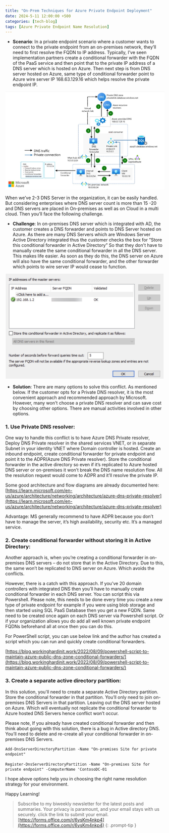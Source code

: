 ```yaml
---
title: "On-Prem Techniques for Azure Private Endpoint Deployment"
date: 2024-5-11 12:00:00 +500
categories: [tech-blog]
tags: [Azure Private Endpoint Name Resolution]
---
```


* **Scenario**: In a private endpoint scenario where a customer wants to connect to the private endpoint from an on-premises network, they’ll need to first resolve the FQDN to IP address. Typically, I’ve seen implementation partners create a conditional forwarder with the FQDN of the PaaS service and then point that to the private IP address of a DNS server which is hosted on Azure. Then next step is from DNS server hosted on Azure, same type of conditional forwarder point to Azure wire server IP 168.63.129.16 which helps resolve the private endpoint IP.

![a](https://raw.githubusercontent.com/qureshiaquib/qureshiaquib.github.io/main/assets/11052024/Picture1.jpg)

When we’ve 2-3 DNS Server in the organization, it can be easily handled.
But considering enterprises where DNS server count is more than 15 -20 and DNS servers are placed in On-premises as well as on Cloud in a multi cloud. Then you’ll face the following challenge.

* **Challenge**: In on-premises DNS server which is integrated with AD, the customer creates a DNS forwarder and points to DNS Server hosted on Azure. As there are many DNS Servers which are Windows Server Active Directory integrated thus the customer checks the box for “Store this conditional forwarder in Active Directory” So that they don't have to manually create the same conditional forwarder in all the DNS server. This makes life easier.
As soon as they do this, the DNS server on Azure will also have the same conditional forwarder, and the other forwarder which points to wire server IP would cease to function.

![a](https://raw.githubusercontent.com/qureshiaquib/qureshiaquib.github.io/main/assets/11052024/Picture2.jpg)

* **Solution**: There are many options to solve this conflict. As mentioned below.
If the customer opts for a Private DNS resolver, it is the most convenient approach and recommended approach by Microsoft. However, many won't choose a private DNS resolver and can save cost by choosing other options. There are manual activities involved in other options. 

### 1. Use Private DNS resolver:
One way to handle this conflict is to have Azure DNS Private resolver,
Deploy DNS Private resolver in the shared services VNET, or in separate Subnet in your identity VNET where Domain controller is hosted.
Create an inbound endpoint, create conditional forwarder for private endpoint and point it to the ADPR(Azure DNS Private resolver). Store the conditional forwarder in the active directory so even if it’s replicated to Azure hosted DNS server or on-premises it won’t break the DNS name resolution flow. All the resolution request would come to ADPR and it’ll resolve the private IP.

Some good architecture and flow diagrams are already documented here:
[https://learn.microsoft.com/en-us/azure/architecture/networking/architecture/azure-dns-private-resolver](https://learn.microsoft.com/en-us/azure/architecture/networking/architecture/azure-dns-private-resolver)

Advantage: MS generally recommend to have ADPR because you don’t have to manage the server, it’s high availability, security etc. It’s a managed service.


### 2. Create conditional forwarder without storing it in Active Directory:
Another approach is, when you’re creating a conditional forwarder in on-premises DNS servers – do not store that in the Active Directory. Due to this, the same won’t be replicated to DNS server on Azure. Which avoids the conflicts.

However, there is a catch with this approach. If you’ve 20 domain controllers with integrated DNS then you’ll have to manually create conditional forwarder in each DNS server. You can script this via Powershell.
Please note, this needs to be done every time you create a new type of private endpoint for example if you were using blob storage and then started using SQL PaaS Database then you get a new FQDN. Same need to be created once again on each DNS server via Powershell script. Or if your organization allows you do add all well known private endpoint FQDNs beforehand all at once then you can do this.

For PowerShell script, you can use below link and the author has created a script which you can run and quickly create conditional forwarders.

[https://blog.workinghardinit.work/2022/08/09/powershell-script-to-maintain-azure-public-dns-zone-conditional-forwarders/](https://blog.workinghardinit.work/2022/08/09/powershell-script-to-maintain-azure-public-dns-zone-conditional-forwarders/)


### 3. Create a separate active directory partition:

In this solution, you'll need to create a separate Active Directory partition. Store the conditional forwarder in that partition. You’ll only need to join on-premises DNS Servers in that partition. Leaving out the DNS server hosted on Azure. Which will eventually not replicate the conditional forwarder to Azure hosted DNS Servers hence conflict won’t occur.

Please note, If you already have created conditional forwarder and then think about going with this solution, there is a bug in Active directory DNS. You’ll need to delete and re-create all your conditional forwarder in on-premises DNS Servers.

```shell
Add-DnsServerDirectoryPartition -Name "On-premises Site for private endpoint"

Register-DnsServerDirectoryPartition -Name "On-premises Site for private endpoint" -ComputerName 'ContosoDC-01
```

I hope above options help you in choosing the right name resolution strategy for your environment.

Happy Learning!

>Subscribe to my biweekly newsletter for the latest posts and summaries. Your privacy is paramount, and your email stays with us securely.
click the link to submit your email.
[https://forms.office.com/r/6ysKm4nkp4](https://forms.office.com/r/6ysKm4nkp4)
{: .prompt-tip }
